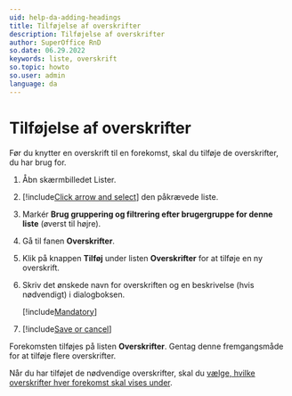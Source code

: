 ```yaml
---
uid: help-da-adding-headings
title: Tilføjelse af overskrifter
description: Tilføjelse af overskrifter
author: SuperOffice RnD
so.date: 06.29.2022
keywords: liste, overskrift
so.topic: howto
so.user: admin
language: da
---
```


# Tilføjelse af overskrifter

Før du knytter en overskrift til en forekomst, skal du tilføje de overskrifter, du har brug for.

1. Åbn skærmbilledet Lister.

2. [!include[Click arrow and select](../includes/expand-list.md)] den påkrævede liste.

3. Markér **Brug gruppering og filtrering efter brugergruppe for denne liste** (øverst til højre).

4. Gå til fanen **Overskrifter**.

5. Klik på knappen **Tilføj** under listen **Overskrifter** for at tilføje en ny overskrift.

6. Skriv det ønskede navn for overskriften og en beskrivelse (hvis nødvendigt) i dialogboksen.

    [!include[Mandatory](../includes/note-mandatory-field.md)]

7. [!include[Save or cancel](../includes/save-or-cancel.md)]

Forekomsten tilføjes på listen **Overskrifter**. Gentag denne fremgangsmåde for at tilføje flere overskrifter.

Når du har tilføjet de nødvendige overskrifter, skal du [vælge, hvilke overskrifter hver forekomst skal vises under][1].

<!-- Referenced links -->
[1]: grouping-items-under-headings.md

<!-- Referenced images -->
